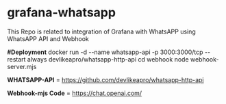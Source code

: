 # grafana-whatsapp
This Repo is related to integration of Grafana with WhatsAPP using WhatsAPP API and Webhook

**#Deployment**
docker run -d --name whatsapp-api -p 3000:3000/tcp --restart always devlikeapro/whatsapp-http-api
cd webhook
node webhook-server.mjs

**WHATSAPP-API** = https://github.com/devlikeapro/whatsapp-http-api

**Webhook-mjs Code** = https://chat.openai.com/
